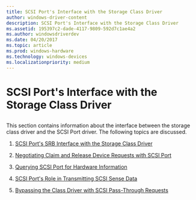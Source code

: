 ```yaml
---
title: SCSI Port's Interface with the Storage Class Driver
author: windows-driver-content
description: SCSI Port's Interface with the Storage Class Driver
ms.assetid: 195397c2-dade-4117-9809-592d7c1ae4a2
ms.author: windowsdriverdev
ms.date: 04/20/2017
ms.topic: article
ms.prod: windows-hardware
ms.technology: windows-devices
ms.localizationpriority: medium
---
```


# SCSI Port's Interface with the Storage Class Driver


## <span id="ddk_scsi_port_s_interface_with_the_storage_class_driver_kg"></span><span id="DDK_SCSI_PORT_S_INTERFACE_WITH_THE_STORAGE_CLASS_DRIVER_KG"></span>


This section contains information about the interface between the storage class driver and the SCSI Port driver. The following topics are discussed.

1.  [SCSI Port's SRB Interface with the Storage Class Driver](scsi-port-s-srb-interface-with-the-storage-class-driver.md)

2.  [Negotiating Claim and Release Device Requests with SCSI Port](negotiating-claim-and-release-device-requests-with-scsi-port.md)

3.  [Querying SCSI Port for Hardware Information](querying-scsi-port-for-hardware-information.md)

4.  [SCSI Port's Role in Transmitting SCSI Sense Data](scsi-port-s-role-in-transmitting-scsi-sense-data.md)

5.  [Bypassing the Class Driver with SCSI Pass-Through Requests](bypassing-the-class-driver-with-scsi-pass-through-requests.md)

 

 




